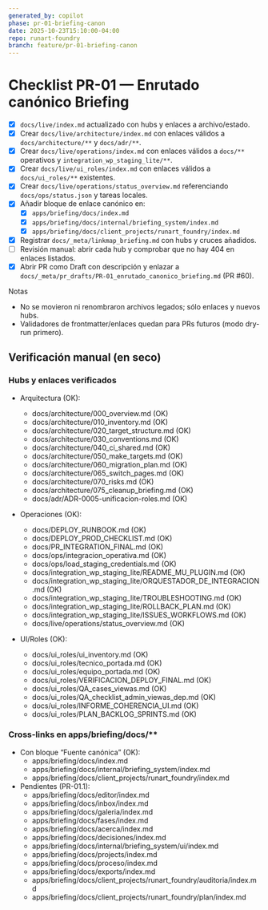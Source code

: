```yaml
---
generated_by: copilot
phase: pr-01-briefing-canon
date: 2025-10-23T15:10:00-04:00
repo: runart-foundry
branch: feature/pr-01-briefing-canon
---
```


# Checklist PR-01 — Enrutado canónico Briefing

- [x] `docs/live/index.md` actualizado con hubs y enlaces a archivo/estado.
- [x] Crear `docs/live/architecture/index.md` con enlaces válidos a `docs/architecture/**` y `docs/adr/**`.
- [x] Crear `docs/live/operations/index.md` con enlaces válidos a `docs/**` operativos y `integration_wp_staging_lite/**`.
- [x] Crear `docs/live/ui_roles/index.md` con enlaces válidos a `docs/ui_roles/**` existentes.
- [x] Crear `docs/live/operations/status_overview.md` referenciando `docs/ops/status.json` y tareas locales.
- [x] Añadir bloque de enlace canónico en:
  - [x] `apps/briefing/docs/index.md`
  - [x] `apps/briefing/docs/internal/briefing_system/index.md`
  - [x] `apps/briefing/docs/client_projects/runart_foundry/index.md`
- [x] Registrar `docs/_meta/linkmap_briefing.md` con hubs y cruces añadidos.
- [ ] Revisión manual: abrir cada hub y comprobar que no hay 404 en enlaces listados.
- [x] Abrir PR como Draft con descripción y enlazar a `docs/_meta/pr_drafts/PR-01_enrutado_canonico_briefing.md` (PR #60).

Notas
- No se movieron ni renombraron archivos legados; sólo enlaces y nuevos hubs.
- Validadores de frontmatter/enlaces quedan para PRs futuros (modo dry-run primero).

## Verificación manual (en seco)

### Hubs y enlaces verificados
- Arquitectura (OK):
  - docs/architecture/000_overview.md (OK)
  - docs/architecture/010_inventory.md (OK)
  - docs/architecture/020_target_structure.md (OK)
  - docs/architecture/030_conventions.md (OK)
  - docs/architecture/040_ci_shared.md (OK)
  - docs/architecture/050_make_targets.md (OK)
  - docs/architecture/060_migration_plan.md (OK)
  - docs/architecture/065_switch_pages.md (OK)
  - docs/architecture/070_risks.md (OK)
  - docs/architecture/075_cleanup_briefing.md (OK)
  - docs/adr/ADR-0005-unificacion-roles.md (OK)

- Operaciones (OK):
  - docs/DEPLOY_RUNBOOK.md (OK)
  - docs/DEPLOY_PROD_CHECKLIST.md (OK)
  - docs/PR_INTEGRATION_FINAL.md (OK)
  - docs/ops/integracion_operativa.md (OK)
  - docs/ops/load_staging_credentials.md (OK)
  - docs/integration_wp_staging_lite/README_MU_PLUGIN.md (OK)
  - docs/integration_wp_staging_lite/ORQUESTADOR_DE_INTEGRACION.md (OK)
  - docs/integration_wp_staging_lite/TROUBLESHOOTING.md (OK)
  - docs/integration_wp_staging_lite/ROLLBACK_PLAN.md (OK)
  - docs/integration_wp_staging_lite/ISSUES_WORKFLOWS.md (OK)
  - docs/live/operations/status_overview.md (OK)

- UI/Roles (OK):
  - docs/ui_roles/ui_inventory.md (OK)
  - docs/ui_roles/tecnico_portada.md (OK)
  - docs/ui_roles/equipo_portada.md (OK)
  - docs/ui_roles/VERIFICACION_DEPLOY_FINAL.md (OK)
  - docs/ui_roles/QA_cases_viewas.md (OK)
  - docs/ui_roles/QA_checklist_admin_viewas_dep.md (OK)
  - docs/ui_roles/INFORME_COHERENCIA_UI.md (OK)
  - docs/ui_roles/PLAN_BACKLOG_SPRINTS.md (OK)

### Cross-links en apps/briefing/docs/**
- Con bloque “Fuente canónica” (OK):
  - apps/briefing/docs/index.md
  - apps/briefing/docs/internal/briefing_system/index.md
  - apps/briefing/docs/client_projects/runart_foundry/index.md
- Pendientes (PR-01.1):
  - apps/briefing/docs/editor/index.md
  - apps/briefing/docs/inbox/index.md
  - apps/briefing/docs/galeria/index.md
  - apps/briefing/docs/fases/index.md
  - apps/briefing/docs/acerca/index.md
  - apps/briefing/docs/decisiones/index.md
  - apps/briefing/docs/internal/briefing_system/ui/index.md
  - apps/briefing/docs/projects/index.md
  - apps/briefing/docs/proceso/index.md
  - apps/briefing/docs/exports/index.md
  - apps/briefing/docs/client_projects/runart_foundry/auditoria/index.md
  - apps/briefing/docs/client_projects/runart_foundry/plan/index.md

